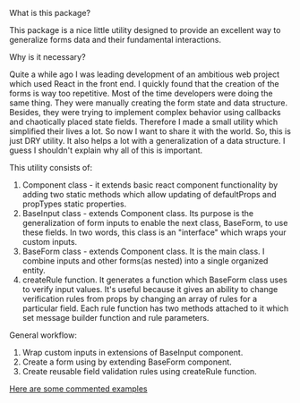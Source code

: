 What is this package?

This package is a nice little utility designed to provide an excellent way to generalize forms data and their fundamental interactions.

Why is it necessary?

Quite a while ago I was leading development of an ambitious web project which used React in the front end. I quickly found that the creation of the forms is way too repetitive. Most of the time developers were doing the same thing. They were manually creating the form state and data structure. Besides, they were trying to implement complex behavior using callbacks and chaotically placed state fields.  Therefore I made a small utility which simplified their lives a lot.  So now I want to share it with the world.  So, this is just DRY utility. It also helps a lot with a generalization of a data structure. I guess I shouldn't explain why all of this is important.

This utility consists of:
1. Component class - it extends basic react component functionality by adding two static methods which allow updating of defaultProps and propTypes static properties.
2. BaseInput class - extends Component class.  Its purpose is the generalization of form inputs to enable the next class, BaseForm, to use these fields. In two words, this class is an "interface" which wraps your custom inputs.  
3. BaseForm class - extends Component class. It is the main class. I combine inputs and other forms(as nested) into a single organized entity.
4. createRule function. It generates a function which BaseForm class uses to verify input values.  It's useful because it gives an ability to change verification rules from props by changing an array of rules for a particular field.  Each rule function has two methods attached to it which set message builder function and rule parameters.

General workflow:
1. Wrap custom inputs in extensions of BaseInput component.
2. Create a form using by extending BaseForm component.
3. Create reusable field validation rules using createRule function.

[Here are some commented examples](https://github.com/Neketek/react-generic-form/tree/master/app/src/component)
